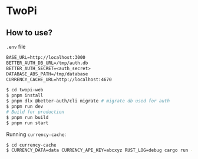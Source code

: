 # TwoPi

## How to use?

`.env` file

```txt
BASE_URL=http://localhost:3000
BETTER_AUTH_DB_URL=/tmp/auth.db
BETTER_AUTH_SECRET=<auth_secret>
DATABASE_ABS_PATH=/tmp/database
CURRENCY_CACHE_URL=http://localhost:4670
```

```sh
$ cd twopi-web
$ pnpm install
$ pnpm dlx @better-auth/cli migrate # migrate db used for auth
$ pnpm run dev
# Build for production
$ pnpm run build
$ pnpm run start
```

Running `currency-cache`:

```sh
$ cd currency-cache
$ CURRENCY_DATA=data CURRENCY_API_KEY=abcxyz RUST_LOG=debug cargo run --release
```
